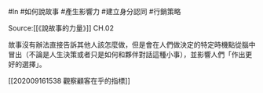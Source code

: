 #ln #如何說故事 #產生影響力 #建立身分認同 #行銷策略 

Source:[[《說故事的力量》]] CH.02

故事沒有辦法直接告訴其他人該怎麼做，但是會在人們做決定的特定時機點從腦中冒出（不論是人生決策或者只是如何和夥伴對話這種小事），並影響人們「作出更好的選擇」。

[[202009161538 觀察顧客在乎的指標]]